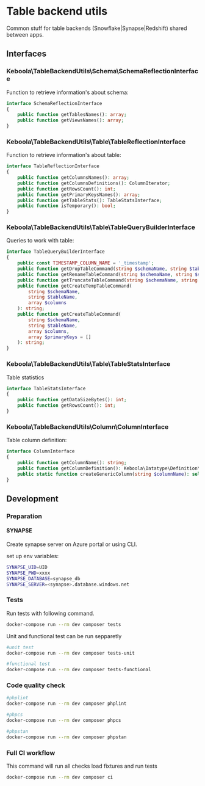 # Table backend utils

Common stuff for table backends (Snowflake|Synapse|Redshift) shared between apps.


## Interfaces

### Keboola\TableBackendUtils\Schema\SchemaReflectionInterface

Function to retrieve information's about schema:
```php
interface SchemaReflectionInterface
{
    public function getTablesNames(): array;
    public function getViewsNames(): array;
}
```

### Keboola\TableBackendUtils\Table\TableReflectionInterface

Function to retrieve information's about table:
```php
interface TableReflectionInterface
{
    public function getColumnsNames(): array;
    public function getColumnsDefinitions(): ColumnIterator;
    public function getRowsCount(): int;
    public function getPrimaryKeysNames(): array;
    public function getTableStats(): TableStatsInterface;
    public function isTemporary(): bool;
}
```

### Keboola\TableBackendUtils\Table\TableQueryBuilderInterface

Queries to work with table:

```php
interface TableQueryBuilderInterface
{
    public const TIMESTAMP_COLUMN_NAME = '_timestamp';
    public function getDropTableCommand(string $schemaName, string $tableName): string;
    public function getRenameTableCommand(string $schemaName, string $sourceTableName, string $newTableName): string;
    public function getTruncateTableCommand(string $schemaName, string $tableName): string;
    public function getCreateTempTableCommand(
        string $schemaName,
        string $tableName,
        array $columns
    ): string;
    public function getCreateTableCommand(
        string $schemaName,
        string $tableName,
        array $columns,
        array $primaryKeys = []
    ): string;
}
```

### Keboola\TableBackendUtils\Table\TableStatsInterface

Table statistics

```php
interface TableStatsInterface
{
    public function getDataSizeBytes(): int;
    public function getRowsCount(): int;
}
```

### Keboola\TableBackendUtils\Column\ColumnInterface

Table column definition:
```php
interface ColumnInterface
{
    public function getColumnName(): string;
    public function getColumnDefinition(): Keboola\Datatype\Definition\Synapse;
    public static function createGenericColumn(string $columnName): self;
}
```


## Development

### Preparation

#### SYNAPSE

Create synapse server on Azure portal or using CLI.

set up env variables:
```bash
SYNAPSE_UID=UID
SYNAPSE_PWD=xxxx
SYNAPSE_DATABASE=synapse_db
SYNAPSE_SERVER=<synapse>.database.windows.net
```

### Tests

Run tests with following command.

```bash
docker-compose run --rm dev composer tests
```

Unit and functional test can be run sepparetly
```bash
#unit test
docker-compose run --rm dev composer tests-unit

#functional test
docker-compose run --rm dev composer tests-functional
```

### Code quality check

```bash
#phplint
docker-compose run --rm dev composer phplint

#phpcs
docker-compose run --rm dev composer phpcs

#phpstan
docker-compose run --rm dev composer phpstan
```

### Full CI workflow

This command will run all checks load fixtures and run tests
```bash
docker-compose run --rm dev composer ci
```

